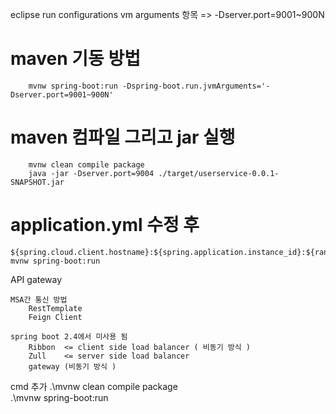  eclipse run configurations
	vm arguments 항목 => -Dserver.port=9001~900N

# maven 기동 방법

```
	mvnw spring-boot:run -Dspring-boot.run.jvmArguments='-Dserver.port=9001~900N'
```

# maven 컴파일 그리고 jar 실행
```
	mvnw clean compile package
	java -jar -Dserver.port=9004 ./target/userservice-0.0.1-SNAPSHOT.jar
```

# application.yml 수정 후
	${spring.cloud.client.hostname}:${spring.application.instance_id}:${random.value}
	mvnw spring-boot:run


API gateway
	
	MSA간 통신 방법
		RestTemplate
		Feign Client

	spring boot 2.4에서 미사용 됨
		Ribbon  <= client side load balancer ( 비동기 방식 )
		Zull	<= server side load balancer 
		gateway (비동기 방식 )
		
cmd 추가
	.\mvnw clean compile package		
	.\mvnw spring-boot:run




